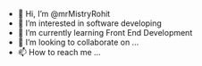 - 👋 Hi, I’m @mrMistryRohit
- 👀 I’m interested in software developing
- 🌱 I’m currently learning Front End Development
- 💞️ I’m looking to collaborate on ...
- 📫 How to reach me ...

<!---
mrMistryRohit/mrMistryRohit is a ✨ special ✨ repository because its `README.md` (this file) appears on your GitHub profile.
You can click the Preview link to take a look at your changes.
--->
